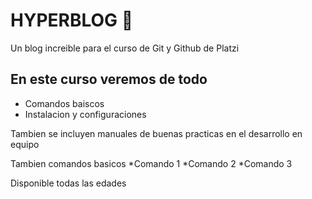 # HYPERBLOG 💚
Un blog increible para el curso de Git y Github de Platzi 


## En este curso veremos de todo
* Comandos baiscos
* Instalacion y configuraciones

Tambien se incluyen manuales de buenas practicas en el desarrollo en equipo

Tambien comandos basicos
*Comando 1
*Comando 2
*Comando 3

Disponible todas las edades